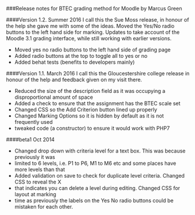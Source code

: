 
###Release notes  for BTEC grading method for Moodle by Marcus Green

####Version 1.2. Summer 2016
I call this the Sue Moss release, in honour of the help she gave me with some of the ideas.
Moved the Yes/No radio buttons to the left hand side for marking. 
Updates to take account of the Moodle 3.1 grading interface, while
still working with earlier versions.
* Moved yes no radio buttons to the left hand side of grading page
* Added radio buttons at the top to toggle all to yes or no
* Added behat tests (benefits to developers mainly)

####Version 1.1. March 2016
I call this the  Gloucestershire college release in honour of the help and feedback given on my visit there.
* Reduced the size of the description field as it was occupying a disproportional amount of space
* Added a check to ensure that the assignment has the BTEC scale set
* Changed CSS so the Add Criterion button lined up properly
* Changed Marking Options so it is hidden by default as it is not frequently used
* tweaked code (a constructor) to ensure it would work with PHP7


####beta1 Oct 2014
* Changed drop down with criteria level for a text box. This was because previously it was
* limited to 6 levels, i.e. P1 to P6, M1 to M6 etc and some places have more levels than that
* Added validation on save to check for duplicate level criteria. Changed CSS to reveal the X
* that indicates you can delete a level during editing. Changed CSS for layout at marking
* time as previously the labels on the Yes No radio buttons could be mistaken for each other.

